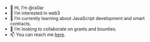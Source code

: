 - 👋 Hi, I’m @ra0ar
- 👀 I’m interested in web3
- 🌱 I’m currently learning about JavaScript development and smart contracts. 
- 💞️ I’m looking to collaborate on grants and bounties. 
- 📫 You can reach me [here](https://github.com/ra0ar).

<!---
ra0ar/ra0ar is a ✨ special ✨ repository because its `README.md` (this file) appears on your GitHub profile.
You can click the Preview link to take a look at your changes.
--->
